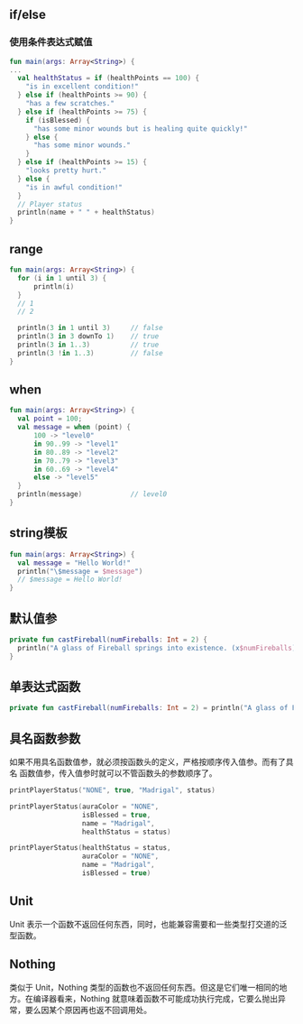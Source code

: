 ## if/else

### 使用条件表达式赋值

``` kotlin
fun main(args: Array<String>) {
...
  val healthStatus = if (healthPoints == 100) {
    "is in excellent condition!"
  } else if (healthPoints >= 90) {
    "has a few scratches."
  } else if (healthPoints >= 75) {
    if (isBlessed) {
      "has some minor wounds but is healing quite quickly!"
    } else {
      "has some minor wounds."
    } 
  } else if (healthPoints >= 15) {
    "looks pretty hurt."
  } else { 
    "is in awful condition!"
  } 
  // Player status
  println(name + " " + healthStatus)
} 
```

## range

``` kotlin
fun main(args: Array<String>) {
  for (i in 1 until 3) {
      println(i)
  }
  // 1
  // 2

  println(3 in 1 until 3)     // false
  println(3 in 3 downTo 1)    // true
  println(3 in 1..3)          // true
  println(3 !in 1..3)         // false
}
```

## when

``` kotlin
fun main(args: Array<String>) {
  val point = 100;
  val message = when (point) {
      100 -> "level0"
      in 90..99 -> "level1"
      in 80..89 -> "level2"
      in 70..79 -> "level3"
      in 60..69 -> "level4"
      else -> "level5"
  }
  println(message)            // level0
}
```

## string模板

``` kotlin
fun main(args: Array<String>) {
  val message = "Hello World!"
  println("\$message = $message")
  // $message = Hello World!
} 
```

## 默认值参

``` kotlin
private fun castFireball(numFireballs: Int = 2) { 
  println("A glass of Fireball springs into existence. (x$numFireballs)") 
} 
```

## 单表达式函数

``` kotlin
private fun castFireball(numFireballs: Int = 2) = println("A glass of Fireball springs into existence. (x$numFireballs)")
```

## 具名函数参数

如果不用具名函数值参，就必须按函数头的定义，严格按顺序传入值参。而有了具名
函数值参，传入值参时就可以不管函数头的参数顺序了。

``` kotlin
printPlayerStatus("NONE", true, "Madrigal", status)

printPlayerStatus(auraColor = "NONE",
                  isBlessed = true,
                  name = "Madrigal",
                  healthStatus = status)

printPlayerStatus(healthStatus = status,
                  auraColor = "NONE",
                  name = "Madrigal",
                  isBlessed = true)
```

## Unit

Unit 表示一个函数不返回任何东西，同时，也能兼容需要和一些类型打交道的泛型函数。

## Nothing

类似于 Unit，Nothing 类型的函数也不返回任何东西。但这是它们唯一相同的地方。在编译器看来，Nothing 就意味着函数不可能成功执行完成，它要么抛出异常，要么因某个原因再也返不回调用处。